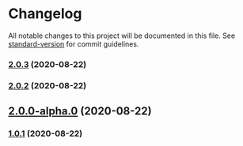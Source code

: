 # Changelog

All notable changes to this project will be documented in this file. See [standard-version](https://github.com/conventional-changelog/standard-version) for commit guidelines.

### [2.0.3](https://github.com/pandahereboy/npm-test/compare/v2.0.2...v2.0.3) (2020-08-22)

### [2.0.2](https://github.com/pandahereboy/npm-test/compare/v2.0.1...v2.0.2) (2020-08-22)

## [2.0.0-alpha.0](https://github.com/pandahereboy/npm-test/compare/v2.0.0-0...v2.0.0-alpha.0) (2020-08-22)

### [1.0.1](https://github.com/pandahereboy/npm-test/compare/v1.0.1-testing.0...v1.0.1) (2020-08-22)
